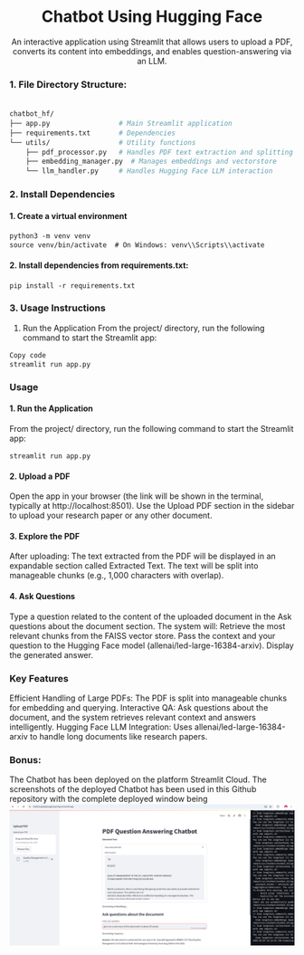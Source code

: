 <div align="center">

# Chatbot Using Hugging Face

An interactive application using Streamlit that allows users to upload a PDF, converts its content into embeddings, and enables question-answering via an LLM.
</div>

### 1. File Directory Structure:
```bash

chatbot_hf/
├── app.py                 # Main Streamlit application
├── requirements.txt       # Dependencies
└── utils/                 # Utility functions
    ├── pdf_processor.py   # Handles PDF text extraction and splitting
    ├── embedding_manager.py  # Manages embeddings and vectorstore
    └── llm_handler.py     # Handles Hugging Face LLM interaction
```
### 2. Install Dependencies
#### 1. Create a virtual environment
```
python3 -m venv venv
source venv/bin/activate  # On Windows: venv\\Scripts\\activate
```
#### 2. Install dependencies from requirements.txt:
```
pip install -r requirements.txt
```
### 3. Usage Instructions
1. Run the Application
From the project/ directory, run the following command to start the Streamlit app:

```
Copy code
streamlit run app.py
```
### Usage
#### 1. Run the Application
From the project/ directory, run the following command to start the Streamlit app:

```
streamlit run app.py
```
#### 2. Upload a PDF
Open the app in your browser (the link will be shown in the terminal, typically at http://localhost:8501).
Use the Upload PDF section in the sidebar to upload your research paper or any other document.

#### 3. Explore the PDF
After uploading:
The text extracted from the PDF will be displayed in an expandable section called Extracted Text.
The text will be split into manageable chunks (e.g., 1,000 characters with overlap).

#### 4. Ask Questions
Type a question related to the content of the uploaded document in the Ask questions about the document section.
The system will:
Retrieve the most relevant chunks from the FAISS vector store.
Pass the context and your question to the Hugging Face model (allenai/led-large-16384-arxiv).
Display the generated answer.

### Key Features
Efficient Handling of Large PDFs:
The PDF is split into manageable chunks for embedding and querying.
Interactive QA:
Ask questions about the document, and the system retrieves relevant context and answers intelligently.
Hugging Face LLM Integration:
Uses allenai/led-large-16384-arxiv to handle long documents like research papers.

### Bonus:
The Chatbot has been deployed on the platform Streamlit Cloud. The screenshots of the deployed Chatbot has been used in this Github repository with the complete deployed window being
![Bonus:](Screenshot%20from%202025-01-08%2002-46-19.png)

